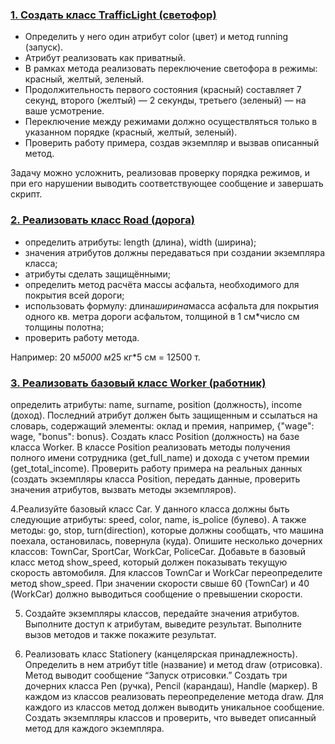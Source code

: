 ### [1. Создать класс TrafficLight (светофор)](https://github.com/kornilovaap/Python_basic/blob/main/Lesson_6/tasks/1.pyy)
  - Определить у него один атрибут color (цвет) и метод running (запуск).
  - Атрибут реализовать как приватный.
  - В рамках метода реализовать переключение светофора в режимы: красный, желтый, зеленый.
  - Продолжительность первого состояния (красный) составляет 7 секунд, второго (желтый) — 2 секунды,
  третьего (зеленый) — на ваше усмотрение.
  - Переключение между режимами должно осуществляться только в указанном порядке (красный, желтый, зеленый).
  - Проверить работу примера, создав экземпляр и вызвав описанный метод.

Задачу можно усложнить, реализовав проверку порядка режимов, и при его нарушении выводить соответствующее сообщение
и завершать скрипт.              
                                                
### [2. Реализовать класс Road (дорога)](https://github.com/kornilovaap/Python_basic/blob/main/Lesson_6/tasks/2.py)
  - определить атрибуты: length (длина), width (ширина);
  - значения атрибутов должны передаваться при создании экземпляра класса;
  - атрибуты сделать защищёнными;
  - определить метод расчёта массы асфальта, необходимого для покрытия всей дороги;
  - использовать формулу: длина*ширина*масса асфальта для покрытия одного кв. метра дороги асфальтом, толщиной в 1 см*число см толщины полотна;
  - проверить работу метода.

Например: 20 м*5000 м*25 кг*5 см = 12500 т.
                        
### [3. Реализовать базовый класс Worker (работник)]()
определить атрибуты: name, surname, position (должность), income (доход). Последний атрибут должен быть защищенным и ссылаться на словарь, содержащий элементы: оклад и премия, например, {"wage": wage, "bonus": bonus}. Создать класс Position (должность) на базе класса Worker. В классе Position реализовать методы получения полного имени сотрудника (get_full_name) и дохода с учетом премии (get_total_income). Проверить работу примера на реальных данных (создать экземпляры класса Position, передать данные, проверить значения атрибутов, вызвать методы экземпляров).
                          
4.Реализуйте базовый класс Car. У данного класса должны быть следующие атрибуты: speed, color, name, is_police (булево). А также методы: go, stop, turn(direction), которые должны сообщать, что машина поехала, остановилась, повернула (куда). Опишите несколько дочерних классов: TownCar, SportCar, WorkCar, PoliceCar. Добавьте в базовый класс метод show_speed, который должен показывать текущую скорость автомобиля. Для классов TownCar и WorkCar переопределите метод show_speed. При значении скорости свыше 60 (TownCar) и 40 (WorkCar) должно выводиться сообщение о превышении скорости.
                           
5. Создайте экземпляры классов, передайте значения атрибутов. Выполните доступ к атрибутам, выведите результат. Выполните вызов методов и также покажите результат.
                           
6. Реализовать класс Stationery (канцелярская принадлежность). Определить в нем атрибут title (название) и метод draw (отрисовка). Метод выводит сообщение “Запуск отрисовки.” Создать три дочерних класса Pen (ручка), Pencil (карандаш), Handle (маркер). В каждом из классов реализовать переопределение метода draw. Для каждого из классов метод должен выводить уникальное сообщение. Создать экземпляры классов и проверить, что выведет описанный метод для каждого экземпляра.
                      
